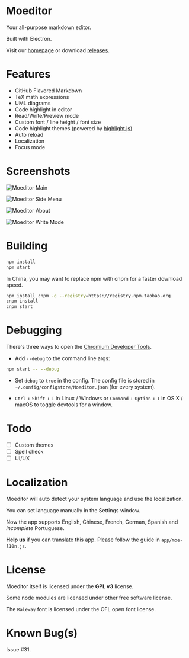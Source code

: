 # Moeditor
Your all-purpose markdown editor.

Built with Electron.

Visit our [homepage](https://moeditor.github.io/) or download [releases](https://github.com/Moeditor/Moeditor/releases).

# Features
* GitHub Flavored Markdown
* TeX math expressions
* UML diagrams
* Code highlight in editor
* Read/Write/Preview mode
* Custom font / line height / font size
* Code highlight themes (powered by [highlight.js](https://highlightjs.org/))
* Auto reload
* Localization
* Focus mode

# Screenshots
![Moeditor Main](screenshots/main.png)

![Moeditor Side Menu](screenshots/side-menu.png)

![Moeditor About](screenshots/about.png)

![Moeditor Write Mode](screenshots/write-mode.png)

# Building
```bash
npm install
npm start
```

In China, you may want to replace npm with cnpm for a faster download speed.

```bash
npm install cnpm -g --registry=https://registry.npm.taobao.org
cnpm install
cnpm start
```

# Debugging
There's three ways to open the [Chromium Developer Tools](https://developer.chrome.com/devtools).

* Add `--debug` to the command line args:
```bash
npm start -- --debug
```

* Set `debug` to `true` in the config. The config file is stored in `~/.config/configstore/Moeditor.json` (for every system).

* `Ctrl` + `Shift` + `I` in Linux / Windows or `Command` + `Option` + `I` in OS X / macOS to toggle devtools for a window.

# Todo
* [ ] Custom themes
* [ ] Spell check
* [ ] UI/UX

# Localization
Moeditor will auto detect your system language and use the localization.

You can set language manually in the Settings window.

Now the app supports English, Chinese, French, German, Spanish and *incomplete* Portuguese.

**Help us** if you can translate this app. Please follow the guide in `app/moe-l10n.js`.

# License
Moeditor itself is licensed under the **GPL v3** license.

Some node modules are licensed under other free software license.

The `Raleway` font is licensed under the OFL open font license.

# Known Bug(s)
Issue #31.
